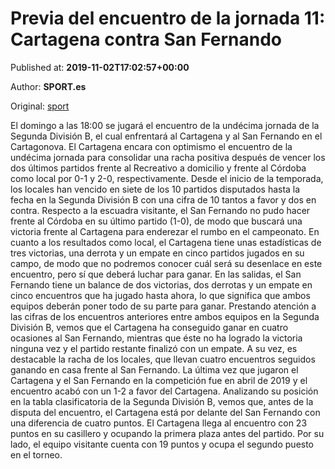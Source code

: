 
# Previa del encuentro de la jornada 11: Cartagena contra San Fernando

Published at: **2019-11-02T17:02:57+00:00**

Author: **SPORT.es**

Original: [sport](https://www.sport.es/es/noticias/segunda-division-b/previa-del-encuentro-de-la-jornada-11-cartagena-contra-san-fernando-7711814)

El domingo a las 18:00 se jugará el encuentro de la undécima jornada de la Segunda División B, el cual enfrentará al Cartagena y al San Fernando en el Cartagonova.
El Cartagena encara con optimismo el encuentro de la undécima jornada para consolidar una racha positiva después de vencer los dos últimos partidos frente al Recreativo a domicilio y frente al Córdoba como local por 0-1 y 2-0, respectivamente. Desde el inicio de la temporada, los locales han vencido en siete de los 10 partidos disputados hasta la fecha en la Segunda División B con una cifra de 10 tantos a favor y dos en contra.
Respecto a la escuadra visitante, el San Fernando no pudo hacer frente al Córdoba en su último partido (1-0), de modo que buscará una victoria frente al Cartagena para enderezar el rumbo en el campeonato.
En cuanto a los resultados como local, el Cartagena tiene unas estadísticas de tres victorias, una derrota y un empate en cinco partidos jugados en su campo, de modo que no podremos conocer cuál será su desenlace en este encuentro, pero sí que deberá luchar para ganar. En las salidas, el San Fernando tiene un balance de dos victorias, dos derrotas y un empate en cinco encuentros que ha jugado hasta ahora, lo que significa que ambos equipos deberán poner todo de su parte para ganar.
Prestando atención a las cifras de los encuentros anteriores entre ambos equipos en la Segunda División B, vemos que el Cartagena ha conseguido ganar en cuatro ocasiones al San Fernando, mientras que éste no ha logrado la victoria ninguna vez y el partido restante finalizó con un empate. A su vez, es destacable la racha de los locales, que llevan cuatro encuentros seguidos ganando en casa frente al San Fernando. La última vez que jugaron el Cartagena y el San Fernando en la competición fue en abril de 2019 y el encuentro acabó con un 1-2 a favor del Cartagena.
Analizando su posición en la tabla clasificatoria de la Segunda División B, vemos que, antes de la disputa del encuentro, el Cartagena está por delante del San Fernando con una diferencia de cuatro puntos. El Cartagena llega al encuentro con 23 puntos en su casillero y ocupando la primera plaza antes del partido. Por su lado, el equipo visitante cuenta con 19 puntos y ocupa el segundo puesto en el torneo.
